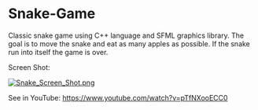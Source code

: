 # Snake-Game

Classic snake game using C++ language and SFML graphics library. The goal is to move the snake and eat as many apples as possible. If the snake run into itself the game is over. 

Screen Shot:

[![Snake_Screen_Shot.png](https://s26.postimg.org/np5wufm6h/Snake_Screen_Shot.png)](https://postimg.org/image/59lfx181x/)

See in YouTube: https://www.youtube.com/watch?v=pTfNXooECC0
